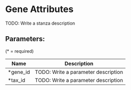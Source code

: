 Gene Attributes
===============

TODO: Write a stanza description

## Parameters:

(* = required)

| Name     | Description                         |
|----------|-------------------------------------|
| *gene_id | TODO: Write a parameter description |
| *tax_id  | TODO: Write a parameter description |
